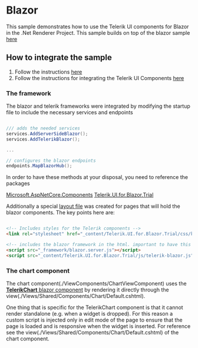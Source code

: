 # Blazor

This sample demonstrates how to use the Telerik UI components for Blazor in the .Net Renderer Project.
This sample builds on top of the blazor sample [here](../blazor/Readme.md)

## How to integrate the sample

1. Follow the instructions [here](../blazor/Readme.md)
2. Follow the instructions for integrating the Telerik UI Components [here](https://docs.telerik.com/blazor-ui/getting-started/server-blazor)

### The framework
The blazor and telerik frameworks were integrated by modifying the startup file to include the necessary services and endpoints

``` c#

/// adds the needed services
services.AddServerSideBlazor();
services.AddTelerikBlazor();

...

// configures the blazor endpoints
endpoints.MapBlazorHub();

```

In order to have these methods at your disposal, you need to reference the packages

[Microsoft.AspNetCore.Components](./blazor-dev-tools.csproj)
[Telerik.UI.for.Blazor.Trial](./blazor-dev-tools.csproj)

Additionally a special [layout file](./Views/Shared/BlazorLayout.cshtml) was created for pages that will hold the blazor components. The key points here are:

``` html

<!-- Includes styles for the Telerik components -->
<link rel="stylesheet" href="_content/Telerik.UI.for.Blazor.Trial/css/kendo-theme-default/all.css" />

<!-- includes the blazor framework in the html. important to have this right before the closing body tag -->
<script src="_framework/blazor.server.js"></script>
<script src="_content/Telerik.UI.for.Blazor.Trial/js/telerik-blazor.js" defer></script>

```

### The chart component

The chart component(./ViewComponents/ChartViewComponent) uses the [**TelerikChart** blazor component](./Components/ChartComponent.razor) by rendering it directly through the view(./Views/Shared/Components/Chart/Default.cshtml).

One thing that is specific for the TelerikChart component is that it cannot render standalone (e.g. when a widget is dropped). For this reason a custom script is injected only in edit mode of the page to ensure that the page is loaded and is responsive when the widget is inserted. For reference see the view(./Views/Shared/Components/Chart/Default.cshtml) of the chart component.